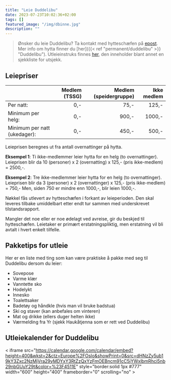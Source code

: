 ```yaml
---
title: "Leie Duddelibu"
date: 2023-07-23T10:02:36+02:00
tags: []
featured_image: "/img/dbinne.jpg"
description: ""
---
```


> Ønsker du leie Duddelibu? Ta kontakt med hytteschæfen på [epost](mailto:duddelibu@tssg.no).
> Mer info om hytta finner du [her]({{< ref "permanent/duddelibu" >}} "Duddelibu").
> Utleieinstruks finnes [her](/doc/utleieinstruks_no.pdf), den inneholder blant annet en sjekkliste for utsjekk.

## Leiepriser

| | Medlem (TSSG) | Medlem (speidergruppe) | Ikke medlem |
|:---|---:|---:|---:|
| Per natt: | 0,- | 75,- | 125,- |
| Minimum per helg: | 0,- | 900,- | 1000,- |
| Minimum per natt (ukedager): | 0,- | 450,- | 500,- |

Leieprisen beregnes ut fra antall overnattinger på hytta.

**Eksempel 1**: Ti ikke-medlemmer leier hytta for en helg (to overnattinger).
Leieprisen blir da 10 (personer) x 2 (overnatting) x 125,- (pris ikke-medlem) = 2500,-.

**Eksempel 2**: Tre ikke-medlemmer leier hytta for en helg (to overnattinger).
Leieprisen blir da 3 (personer) x 2 (overnattinger) x 125,- (pris ikke-medlem) = 750,-
Men, siden 750 er mindre enn 1000,-, blir leien 1000,-.

Nøkkel fås utlevert av hytteschæfen i forkant av leieperioden.
Den skal leveres tilbake umiddelbart etter endt tur sammen med underskrevet tilstandsrapport.

Mangler det noe eller er noe ødelagt ved avreise, gir du beskjed til hytteschæfen.
Leietaker er primært erstatningspliktig, men erstatning vil bli avtalt i hvert enkelt tilfelle.

## Pakketips for utleie

Her er en liste med ting som kan være praktiske å pakke med seg til Duddelibu dersom du leier:

* Sovepose
* Varme klær
* Vanntette sko
* Hodelykt
* Innesko
* Toalettsaker
* Badetøy og håndkle (hvis man vil bruke badstua)
* Ski og staver (kan anbefales om vinteren)
* Mat og drikke (ellers duger helten ikke)
* Værmelding fra Yr (sjekk Haukåtjenna som er rett ved Duddelibu)

## Utleiekalender for Duddelibu

<!-- <iframe "https://calendar.google.com/calendar/embed?src=tssg.no_dcvqscs25kkor061ctmg41c1f8%40group.calendar.google.com&ctz=Europe%2FBerlin" > -->

< iframe src="https://calendar.google.com/calendar/embed?height=400&wkst=2&ctz=Europe%2FOslo&showPrint=0&src=dHNzZy5ub19kY3Zxc2NzMjVra29yMDYxY3RtZzQxYzFmOEBncm91cC5jYWxlbmRhci5nb29nbGUuY29t&color=%23F4511E" style="border:solid 1px #777" width="600" height="400" frameborder="0" scrolling="no" >
